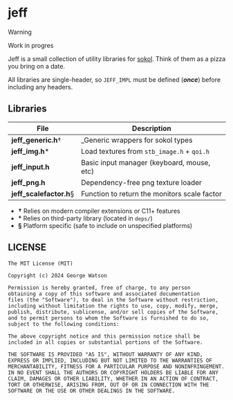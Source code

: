 # jeff

> [!WARNING]
> Work in progres

Jeff is a small collection of utility libraries for [sokol](https://github.com/floooh/sokol/). Think of them as a pizza you bring on a date.

All libraries are single-header, so `JEFF_IMPL` must be defined (***once***) before including any headers.

## Libraries

| File                     | Description                                       |
|--------------------------|---------------------------------------------------|
| **jeff_generic.h**†      | _Generic wrappers for sokol types                 |
| **jeff_img.h**\*         | Load textures from `stb_image.h` + `qoi.h`        |
| **jeff_input.h**         | Basic input manager (keyboard, mouse, etc)        |
| **jeff_png.h**           | Dependency-free png texture loader                |
| **jeff_scalefactor.h**§  | Function to return the monitors scale factor      |

* **†** Relies on modern compiler extensions or C11+ features
* **\*** Relies on third-party library (located in `deps/`)
* **§** Platform specific (safe to include on unspecified platforms)

## LICENSE
```
The MIT License (MIT)

Copyright (c) 2024 George Watson

Permission is hereby granted, free of charge, to any person
obtaining a copy of this software and associated documentation
files (the "Software"), to deal in the Software without restriction,
including without limitation the rights to use, copy, modify, merge,
publish, distribute, sublicense, and/or sell copies of the Software,
and to permit persons to whom the Software is furnished to do so,
subject to the following conditions:

The above copyright notice and this permission notice shall be
included in all copies or substantial portions of the Software.

THE SOFTWARE IS PROVIDED "AS IS", WITHOUT WARRANTY OF ANY KIND,
EXPRESS OR IMPLIED, INCLUDING BUT NOT LIMITED TO THE WARRANTIES OF
MERCHANTABILITY, FITNESS FOR A PARTICULAR PURPOSE AND NONINFRINGEMENT.
IN NO EVENT SHALL THE AUTHORS OR COPYRIGHT HOLDERS BE LIABLE FOR ANY
CLAIM, DAMAGES OR OTHER LIABILITY, WHETHER IN AN ACTION OF CONTRACT,
TORT OR OTHERWISE, ARISING FROM, OUT OF OR IN CONNECTION WITH THE
SOFTWARE OR THE USE OR OTHER DEALINGS IN THE SOFTWARE.
```
